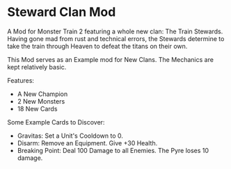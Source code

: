 # Steward Clan Mod

A Mod for Monster Train 2 featuring a whole new clan: The Train Stewards. Having gone mad from rust and technical errors, the Stewards determine to take the train through Heaven to defeat the titans on their own.

This Mod serves as an Example mod for New Clans. The Mechanics are kept relatively basic.

Features:

- A New Champion
- 2 New Monsters
- 18 New Cards

Some Example Cards to Discover:

- Gravitas: Set a Unit's Cooldown to 0.
- Disarm: Remove an Equipment. Give +30 Health.
- Breaking Point: Deal 100 Damage to all Enemies. The Pyre loses 10 damage.
